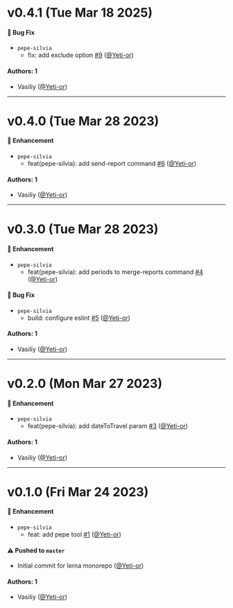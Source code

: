 # v0.4.1 (Tue Mar 18 2025)

#### 🐛 Bug Fix

- `pepe-silvia`
  - fix: add exclude option [#9](https://github.com/salute-developers/plasma-tools/pull/9) ([@Yeti-or](https://github.com/Yeti-or))

#### Authors: 1

- Vasiliy ([@Yeti-or](https://github.com/Yeti-or))

---

# v0.4.0 (Tue Mar 28 2023)

#### 🚀 Enhancement

- `pepe-silvia`
  - feat(pepe-silvia): add send-report command [#6](https://github.com/salute-developers/plasma-tools/pull/6) ([@Yeti-or](https://github.com/Yeti-or))

#### Authors: 1

- Vasiliy ([@Yeti-or](https://github.com/Yeti-or))

---

# v0.3.0 (Tue Mar 28 2023)

#### 🚀 Enhancement

- `pepe-silvia`
  - feat(pepe-silvia): add periods to merge-reports command [#4](https://github.com/salute-developers/plasma-tools/pull/4) ([@Yeti-or](https://github.com/Yeti-or))

#### 🐛 Bug Fix

- `pepe-silvia`
  - build: configure eslint [#5](https://github.com/salute-developers/plasma-tools/pull/5) ([@Yeti-or](https://github.com/Yeti-or))

#### Authors: 1

- Vasiliy ([@Yeti-or](https://github.com/Yeti-or))

---

# v0.2.0 (Mon Mar 27 2023)

#### 🚀 Enhancement

- `pepe-silvia`
  - feat(pepe-silvia): add dateToTravel param [#3](https://github.com/salute-developers/plasma-tools/pull/3) ([@Yeti-or](https://github.com/Yeti-or))

#### Authors: 1

- Vasiliy ([@Yeti-or](https://github.com/Yeti-or))

---

# v0.1.0 (Fri Mar 24 2023)

#### 🚀 Enhancement

- `pepe-silvia`
  - feat: add pepe tool [#1](https://github.com/salute-developers/plasma-tools/pull/1) ([@Yeti-or](https://github.com/Yeti-or))

#### ⚠️ Pushed to `master`

- Initial commit for lerna monorepo ([@Yeti-or](https://github.com/Yeti-or))

#### Authors: 1

- Vasiliy ([@Yeti-or](https://github.com/Yeti-or))
